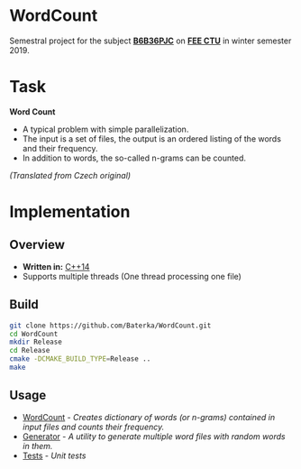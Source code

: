 
# WordCount
Semestral project for the subject **[B6B36PJC](https://www.fel.cvut.cz/en/education/bk/predmety/31/30/p3130206.html)** on **[FEE CTU](https://www.fel.cvut.cz/)** in winter semester 2019.
# Task
**Word Count**
- A typical problem with simple parallelization.
- The input is a set of files, the output is an ordered listing of the words and their frequency.
- In addition to words, the so-called n-grams can be counted.

*(Translated from Czech original)*

# Implementation
## Overview
- **Written in:** [C++14](https://en.wikipedia.org/wiki/C%2B%2B)
- Supports multiple threads (One thread processing one file)
 ## Build
```bash
git clone https://github.com/Baterka/WordCount.git
cd WordCount
mkdir Release
cd Release
cmake -DCMAKE_BUILD_TYPE=Release ..
make
```
## Usage
- [WordCount](https://github.com/Baterka/WordCount/wiki/WordCount) - *Creates dictionary of words (or n-grams) contained in input files and counts their frequency.*
- [Generator](https://github.com/Baterka/WordCount/wiki/Generator) - *A utility to generate multiple word files with random words in them.*
- [Tests](https://github.com/Baterka/WordCount/wiki/Tests) - *Unit tests*
